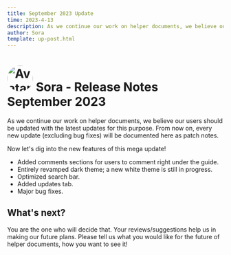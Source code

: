 ```yaml
---
title: September 2023 Update
time: 2023-4-13
description: As we continue our work on helper documents, we believe our users should be updated with the latest updates for this purpose. From now on, every new update (excluding bug fixes) will be documented here as patch notes.
author: Sora
template: up-post.html
---
```



# <img src="https://github.com/The-Sora.png" alt="Avatar" style="width:60px; border-radius: 50%;" draggable="false" > Sora - Release Notes September 2023

As we continue our work on helper documents, we believe our users should be updated with the latest updates for this purpose. From now on, every new update (excluding bug fixes) will be documented here as patch notes.

Now let's dig into the new features of this mega update!

<!-- more -->

* Added comments sections for users to comment right under the guide.
* Entirely revamped dark theme; a new white theme is still in progress.
* Optimized search bar.
* Added updates tab.
* Major bug fixes.

## What's next?

You are the one who will decide that. Your reviews/suggestions help us in making our future plans. Please tell us what you would like for the future of helper documents, how you want to see it!
